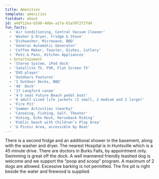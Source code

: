 ```yaml
---
title: Amenities
template: amenities
fieldset: about
id: a4df12ea-b598-4d6e-a1fa-61a78f2f2fd4
fun_facts:
  - 'Air Conditioning, Central Vacuum Cleaner'
  - 'Washer & Dryer, Fridge & Stove'
  - 'Dishwasher, Microwave, BBQ'
  - 'Generac Automatic Generator'
  - 'Coffee Maker, Toaster, Dishes, Cutlery'
  - 'Pots & Pans, Kitchen Appliances'
  - Entertainment
  - 'Stereo System, iPod dock'
  - 'Satellite TV, PVR, Flat Screen TV'
  - 'DVD player'
  - 'Outdoors Features'
  - '2 Outdoor Decks, BBQ'
  - '48′ Dock'
  - '17 Langford canoe'
  - '4-5 seat Future Beach pedal boat'
  - '6 adult-sized life jackets (2 small, 2 medium and 2 large)'
  - 'Fire Pit'
  - 'Summer Activities (nearby)'
  - 'Canoeing, Fishing, Golf, Theater'
  - 'Hiking, Echo Rock, Horseback Riding'
  - 'Public beach with Children’s Play Area'
  - '& Picnic Area, accessible by Boat'
---
```

There is a second fridge and an additional shower in the basement, along with the washer and dryer. The nearest Hospital is in Huntsville which is a 45 minute drive. There are doctors in Burks Falls, by appointment only. Swimming is great off the dock. A well mannered friendly leashed dog is welcome and we support the “poop and scoop” program. A maximum of 2 dogs are allowed. Excessive barking is not permitted. The fire pit is right beside the water and firewood is supplied.
